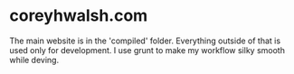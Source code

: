 coreyhwalsh.com
===============

The main website is in the 'compiled' folder. Everything outside of that is used only for development. I use grunt to make my workflow silky smooth while deving.
